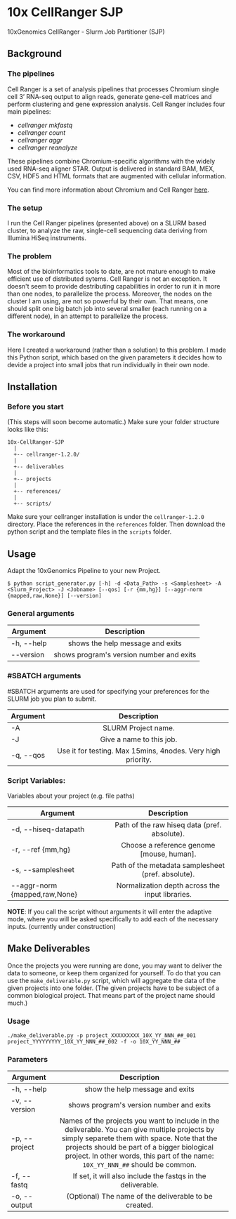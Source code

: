 # 10x CellRanger SJP
10xGenomics CellRanger - Slurm Job Partitioner (SJP)

## Background
### The pipelines
Cell Ranger is a set of analysis pipelines that processes Chromium single cell 3’ RNA-seq output to align reads, generate gene-cell matrices and perform clustering and gene expression analysis. Cell Ranger includes four main pipelines:
* *cellranger mkfastq*
* *cellranger count*
* *cellranger aggr*
* *cellranger reanalyze*

These pipelines combine Chromium-specific algorithms with the widely used RNA-seq aligner STAR. Output is delivered in standard BAM, MEX, CSV, HDF5 and HTML formats that are augmented with cellular information.

You can find more information about Chromium and Cell Ranger [here](https://www.10xgenomics.com/single-cell/).

### The setup
I run the Cell Ranger pipelines (presented above) on a SLURM based cluster, to analyze the raw, single-cell sequencing data deriving from Illumina HiSeq instruments.

### The problem
Most of the bioinformatics tools to date, are not mature enough to make efficient use of distributed sytems. Cell Ranger is not an exception. It doesn't seem to provide destributing capabilities in order to run it in more than one nodes, to parallelize the process. Moreover, the nodes on the cluster I am using, are not so powerful by their own. That means, one should split one big batch job into several smaller (each running on a different node), in an attempt to parallelize the process.

### The workaround
Here I created a workaround (rather than a solution) to this problem. I made this Python script, which based on the given parameters it decides how to devide a project into small jobs that run individually in their own node.

## Installation
### Before you start
(This steps will soon become automatic.)
Make sure your folder structure looks like this:
```
10x-CellRanger-SJP
  |
  +-- cellranger-1.2.0/
  |
  +-- deliverables
  |
  +-- projects
  |
  +-- references/
  |
  +-- scripts/
```
Make sure your cellranger installation is under the `cellranger-1.2.0` directory. Place the references in the `references` folder. Then download the python script and the template files in the `scripts` folder.

## Usage
Adapt the 10xGenomics Pipeline to your new Project.
```
$ python script_generator.py [-h] -d <Data_Path> -s <Samplesheet> -A <Slurm_Project> -J <Jobname> [--qos] [-r {mm,hg}] [--aggr-norm {mapped,raw,None}] [--version]
 ```

### General arguments

|  Argument     |   Description                                |
|----------------|:--------------------------------------------:|
|  -h, --help    |        shows the help message and exits        |
|  --version     |        shows program's version number and exits|


### #SBATCH arguments

  #SBATCH arguments are used for specifying your
  preferences for the SLURM job you plan to submit.

|  Argument     |   Description                                      |
|----------------|:--------------------------------------------------:|
|  -A            |       SLURM Project name.                         |
|  -J            |        Give a name to this job.                    |
|  -q, --qos     |Use it for testing. Max 15mins, 4nodes. Very high priority. |

### Script Variables:
  Variables about your project (e.g. file paths)

|  Argument     |   Description                                      |
|----------------|:--------------------------------------------------:|
|  -d, --hiseq-datapath | Path of the raw hiseq data (pref. absolute).|
| -r, --ref {mm,hg}     | Choose a reference genome [mouse, human].   |
| -s, --samplesheet     |Path of the metadata samplesheet (pref. absolute).|
| --aggr-norm {mapped,raw,None} | Normalization depth across the input libraries.|

__NOTE__: If you call the script without arguments it will
      enter the adaptive mode, where you will be asked
      specifically to add each of the necessary inputs. (currently under construction)


## Make Deliverables
Once the projects you were running are done, you may want to deliver the data to someone, or keep them organized for yourself. To do that you can use the `make_deliverable.py` script, which will aggregate the data of the given projects into one folder. (The given projects have to be subject of a common biological project. That means part of the project name should much.)

### Usage
```
./make_deliverable.py -p project_XXXXXXXXX_10X_YY_NNN_##_001 project_YYYYYYYYY_10X_YY_NNN_##_002 -f -o 10X_YY_NNN_##
```

### Parameters
| Argument | Description    |
|----------|:--------------:|
| -h, --help | show the help message and exits |
| -v, --version | shows program's version number and exits |
| -p, --project | Names of the projects you want to include in the deliverable. You can give multiple projects by simply separete them with space. Note that the projects should be part of a bigger biological project. In other words, this part of the name: `10X_YY_NNN_##` should be common. |
| -f, --fastq | If set, it will also include the fastqs in the deliverable. |
| -o, --output | (Optional) The name of the deliverable to be created. |
